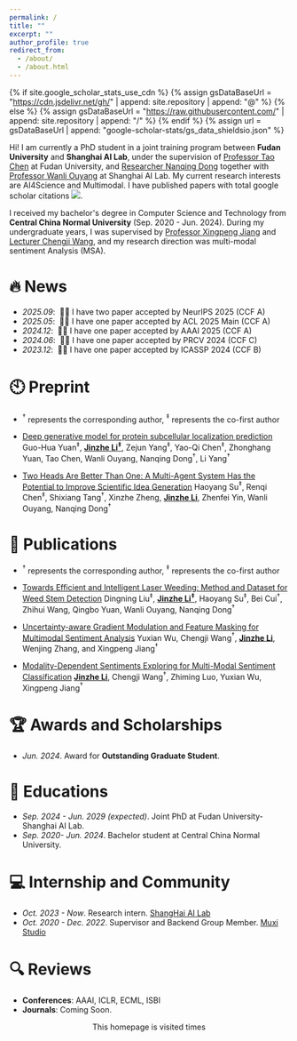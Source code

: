 ```yaml
---
permalink: /
title: ""
excerpt: ""
author_profile: true
redirect_from: 
  - /about/
  - /about.html
---
```


{% if site.google_scholar_stats_use_cdn %}
{% assign gsDataBaseUrl = "https://cdn.jsdelivr.net/gh/" | append: site.repository | append: "@" %}
{% else %}
{% assign gsDataBaseUrl = "https://raw.githubusercontent.com/" | append: site.repository | append: "/" %}
{% endif %}
{% assign url = gsDataBaseUrl | append: "google-scholar-stats/gs_data_shieldsio.json" %}

<span class='anchor' id='about-me'></span>

Hi! I am currently a PhD student in a joint training program between **Fudan University** and **Shanghai AI Lab**, under the supervision of [Professor Tao Chen](http://www.it.fudan.edu.cn/Data/View/2989) at Fudan University, and [Researcher Nanqing Dong](https://scholar.google.com/citations?user=0DX2YsQAAAAJ&hl=en) together with [Professor Wanli Ouyang](https://wlouyang.github.io/) at Shanghai AI Lab. My current research interests are AI4Science and Multimodal. 
I have published papers with total google scholar citations <a href='https://scholar.google.com/citations?user=gShUHBAAAAAJ'><img src="https://img.shields.io/endpoint?url={{ url | url_encode }}&logo=Google%20Scholar&labelColor=f6f6f6&color=9cf&style=flat&label=citations"></a>.

I received my bachelor's degree in Computer Science and Technology from **Central China Normal University** (Sep. 2020 - Jun. 2024). During my undergraduate years, I was supervised by [Professor Xingpeng Jiang](http://cs.ccnu.edu.cn/info/1097/2097.htm) and [Lecturer Chengji Wang](http://cs.ccnu.edu.cn/info/1097/2753.htm), and my research direction was multi-modal sentiment Analysis (MSA).


# 🔥 News
- *2025.09*: &nbsp;🎉🎉 I have two paper accepted by NeurIPS 2025 (CCF A)
- *2025.05*: &nbsp;🎉🎉 I have one paper accepted by ACL 2025 Main (CCF A)
- *2024.12*: &nbsp;🎉🎉 I have one paper accepted by AAAI 2025 (CCF A)
- *2024.06*: &nbsp;🎉🎉 I have one paper accepted by PRCV 2024 (CCF C)
- *2023.12*: &nbsp;🎉🎉 I have one paper accepted by ICASSP 2024 (CCF B)

# 🕙 Preprint

- $^{\dagger}$ represents the corresponding author, $^{\ddagger}$ represents the co-first author

- [Deep generative model for protein subcellular localization prediction ](https://www.biorxiv.org/content/10.1101/2024.10.29.620765v2) Guo-Hua Yuan$^{\ddagger}$, **<u>Jinzhe Li$^{\ddagger}$</u>**, Zejun Yang$^{\ddagger}$, Yao-Qi Chen$^{\ddagger}$, Zhonghang Yuan, Tao Chen, Wanli Ouyang, Nanqing Dong$^{\dagger}$, Li Yang$^{\dagger}$

- [Two Heads Are Better Than One: A Multi-Agent System Has the Potential to Improve Scientific Idea Generation](https://arxiv.org/abs/2410.09403) Haoyang Su$^{\ddagger}$, Renqi Chen$^{\ddagger}$, Shixiang Tang$^{\dagger}$, Xinzhe Zheng, **<u>Jinzhe Li</u>**, Zhenfei Yin, Wanli Ouyang, Nanqing Dong$^{\dagger}$

# 📝 Publications 

- $^{\dagger}$ represents the corresponding author, $^{\ddagger}$ represents the co-first author

- [Towards Efficient and Intelligent Laser Weeding: Method and Dataset for Weed Stem Detection](https://link.springer.com/chapter/10.1007/978-981-97-8795-1_22) Dingning Liu$^{\ddagger}$, **<u>Jinzhe Li$^{\ddagger}$</u>**, Haoyang Su$^{\ddagger}$, Bei Cui$^{\dagger}$, Zhihui Wang, Qingbo Yuan, Wanli Ouyang, Nanqing Dong$^{\dagger}$

- [Uncertainty-aware Gradient Modulation and Feature Masking for Multimodal Sentiment Analysis](https://link.springer.com/chapter/10.1007/978-981-97-8795-1_22) Yuxian Wu, Chengji Wang$^{\dagger}$, **<u>Jinzhe Li</u>**, Wenjing Zhang, and Xingpeng Jiang$^{\dagger}$

- [Modality-Dependent Sentiments Exploring for Multi-Modal Sentiment Classification](https://ieeexplore.ieee.org/abstract/document/10445820) **<u>Jinzhe Li</u>**, Chengji Wang$^{\dagger}$, Zhiming Luo, Yuxian Wu, Xingpeng Jiang$^{\dagger}$

# 🏆 Awards and Scholarships
- *Jun. 2024*. Award for **Outstanding Graduate Student**.

# 📖 Educations
- *Sep. 2024 - Jun. 2029 (expected)*. Joint PhD at Fudan University-Shanghai AI Lab.
- *Sep. 2020- Jun. 2024*. Bachelor student at Central China Normal University.

# 💻 Internship and Community
- *Oct. 2023 - Now*. Research intern. [ShangHai AI Lab](https://www.shlab.org.cn/)
- *Oct. 2020 - Dec. 2022*. Supervisor and Backend Group Member. [Muxi Studio](https://muxi-tech.xyz/) 

# 🔍 Reviews
- **Conferences**: AAAI, ICLR, ECML, ISBI
- **Journals**: Coming Soon.

<div align="center">
<script async src="//busuanzi.ibruce.info/busuanzi/2.3/busuanzi.pure.mini.js"></script>
This homepage is visited <font color="purple" size="5"><span id="busuanzi_value_site_pv"></span></font> times
</div>

<div>

<script>
async function fetchLastCommitTime() {
    const owner = 'royal-dargon';
    const repo = 'royal-dargon.github.io';
    const url = `https://api.github.com/repos/${owner}/${repo}/commits`;
    try {
        const response = await fetch(url);
        if (!response.ok) {
            throw new Error(`Failed to fetch data from GitHub: ${response.statusText}`);
        }
        const data = await response.json();
        const lastCommitDate = new Date(data[0].commit.committer.date);
        document.getElementById('lastCommitTime').textContent = `Last Updated in ${lastCommitDate.toLocaleDateString()}`;
    } catch (error) {
        console.error('Error fetching commit time:', error);
        // document.getElementById('lastCommitTime').textContent = 'Failed to fetch commit time.';
    }
}
fetchLastCommitTime();
</script>
</div>



